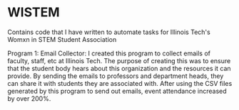 # WISTEM
Contains code that I have written to automate tasks for Illinois Tech's Womxn in STEM Student Association

Program 1: Email Collector:
I created this program to collect emails of faculty, staff, etc at Illinois Tech. The purpose of creating this was to ensure that the student body hears about this organization and the resources it can provide. By sending the emails to professors and department heads, they can share it with students they are associated with. After using the CSV files generated by this program to send out emails, event attendance increased by over 200%.
